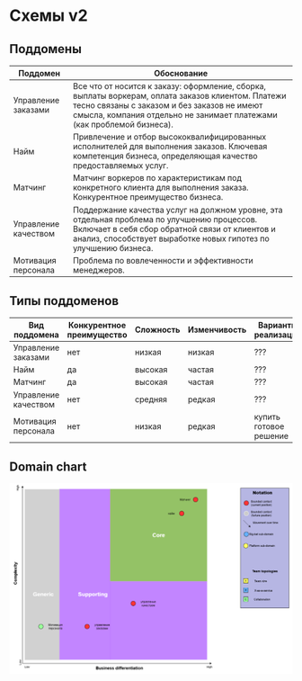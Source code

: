 Схемы v2
======

Поддомены
------
| Поддомен | Обоснование |
|------------|------------|
| Управление заказами | Все что от носится к заказу: оформление, сборка, выплаты воркерам, оплата заказов клиентом. Платежи тесно связаны с заказом и без заказов не имеют смысла, компания отдельно не занимает платежами (как проблемой бизнеса). |
| Найм | Привлечение и отбор высококвалифицированных исполнителей для выполнения заказов. Ключевая компетенция бизнеса, определяющая качество предоставляемых услуг. |
| Матчинг | Матчинг воркеров по характеристикам под конкретного клиента для выполнения заказа. Конкурентное преимущество бизнеса. |
| Управление качеством | Поддержание качества услуг на должном уровне, эта отдельная проблема по улучшению процессов. Включает в себя сбор обратной связи от клиентов и анализ, способствует выработке новых гипотез по улучшению бизнеса. |
| Мотивация персонала | Проблема по вовлеченности и эффективности менеджеров. |

Типы поддоменов
------

| Вид поддомена | Конкурентное преимущество | Сложность | Изменчивость | Варианты реализации | Интерес проблемы | Предполагаемый тип поддомена |
|------------|------------|------------|------------|------------|------------|------------|
| Управление заказами | нет | низкая | низкая | ??? | средний  | supporting |
| Найм | да | высокая | частая | ??? | высокий  | core |
| Матчинг | да | высокая | частая | ??? | высокий  | core |
| Управление качеством | нет | средняя | редкая | ??? | низкий  | supporting |
| Мотивация персонала | нет | низкая | редкая | купить готовое решение | низкий  | generic |

Domain chart
------
![Domain chart](./domain_chart.png)
